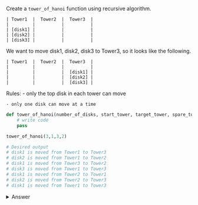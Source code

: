 Create a `tower_of_hanoi` function using recursive algorithm.

```
| Tower1  |  Tower2  |  Tower3  |
|         |          |          |
| [disk1] |          |          |
| [disk2] |          |          |
| [disk3] |          |          |
```

We want to move disk1, disk2, disk3 to Tower3, so it looks like the following.

```
| Tower1  |  Tower2  |  Tower3  |
|         |          |          |
|         |          |  [disk1] |
|         |          |  [disk2] |
|         |          |  [disk3] |
```

Rules: 
    - only the top disk in each tower can move

    - only one disk can move at a time

```py
def tower_of_hanoi(number_of_disks, start_tower, target_tower, spare_tower):
    # write code
    pass

tower_of_hanoi(3,1,3,2)

# Desired output
# disk1 is moved from Tower1 to Tower3
# disk2 is moved from Tower1 to Tower2
# disk1 is moved from Tower3 to Tower2
# disk3 is moved from Tower1 to Tower3
# disk1 is moved from Tower2 to Tower1
# disk2 is moved from Tower2 to Tower3
# disk1 is moved from Tower1 to Tower3
```

<details>

  <summary>Answer</summary>

```py
def tower_of_hanoi(number_of_disks, start_tower, target_tower, spare_tower):
    if number_of_disks == 1:
        print(f"disk{number_of_disks} is moved from Tower{start_tower} to Tower{target_tower}")
    else:
        tower_of_hanoi(number_of_disks-1,start_tower,spare_tower, target_tower)
        print(f"disk{number_of_disks} is moved from Tower{start_tower} to Tower{target_tower}")
        tower_of_hanoi(number_of_disks-1,spare_tower,target_tower,start_tower)
```

</details>
